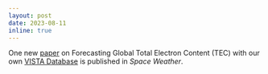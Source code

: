 ```yaml
---
layout: post
date: 2023-08-11
inline: true
---
```


One new [paper](https://agupubs-onlinelibrary-wiley-com.proxy.lib.umich.edu/doi/full/10.1029/2023SW003494) on Forecasting Global Total Electron Content (TEC) with our own [VISTA Database](https://deepblue.lib.umich.edu/data/concern/data_sets/nc580n00z?locale=en) is published in *Space Weather*.
